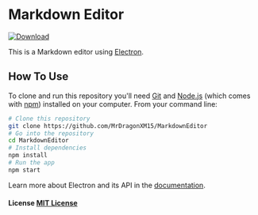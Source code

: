# Markdown Editor

[![Download](https://img.shields.io/github/downloads/MrDragonXM15/MarkdownEditor/total.svg)](https://github.com/MrDragonXM15/MarkdownEditor/releases)

This is a Markdown editor using [Electron](http://electron.atom.io/).

## How To Use

To clone and run this repository you'll need [Git](https://git-scm.com) and [Node.js](https://nodejs.org/en/download/) (which comes with [npm](http://npmjs.com)) installed on your computer. From your command line:

```bash
# Clone this repository
git clone https://github.com/MrDragonXM15/MarkdownEditor
# Go into the repository
cd MarkdownEditor
# Install dependencies
npm install
# Run the app
npm start
```

Learn more about Electron and its API in the [documentation](http://electron.atom.io/docs/).



#### License [MIT License](LICENSE.md)

